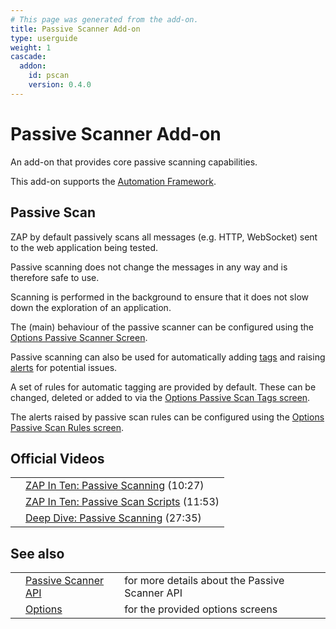 ```yaml
---
# This page was generated from the add-on.
title: Passive Scanner Add-on
type: userguide
weight: 1
cascade:
  addon:
    id: pscan
    version: 0.4.0
---
```


# Passive Scanner Add-on

An add-on that provides core passive scanning capabilities.


This add-on supports the [Automation Framework](/docs/desktop/addons/passive-scanner/automation/).

## Passive Scan


ZAP by default passively scans all messages (e.g. HTTP, WebSocket) sent to the web application being tested.  

Passive scanning does not change the messages in any way and is therefore safe to use.  

Scanning is performed in the background to ensure that it does not slow down the exploration of an application.


The (main) behaviour of the passive scanner can be configured using the [Options Passive Scanner Screen](/docs/desktop/addons/passive-scanner/options/scanner/).


Passive scanning can also be used for automatically adding [tags](/docs/desktop/start/features/tags/)
and raising [alerts](/docs/desktop/start/features/alerts/) for potential issues.  

A set of rules for automatic tagging are provided by default. These can be changed, deleted or
added to via the [Options Passive Scan Tags screen](/docs/desktop/addons/passive-scanner/options/tags/).


The alerts raised by passive scan rules can be configured using the [Options Passive Scan Rules screen](/docs/desktop/addons/passive-scanner/options/rules/).

## Official Videos

|   |                                                                                                |
|---|------------------------------------------------------------------------------------------------|
|   | [ZAP In Ten: Passive Scanning](https://play.sonatype.com/watch/vDWpoYjHi7fSLYFDQPWgMF) (10:27) |
|   | [ZAP In Ten: Passive Scan Scripts](https://play.vidyard.com/HfENJ3GJB3zbD6sMscDrjD) (11:53)    |
|   | [Deep Dive: Passive Scanning](https://www.youtube.com/watch?v=Rx42kyrB0nk) (27:35)             |

## See also

|   |                                                                  |                                                |
|---|------------------------------------------------------------------|------------------------------------------------|
|   | [Passive Scanner API](/docs/desktop/addons/passive-scanner/api/) | for more details about the Passive Scanner API |
|   | [Options](/docs/desktop/addons/passive-scanner/options/)         | for the provided options screens               |
